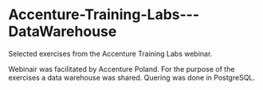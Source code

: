 # Accenture-Training-Labs---DataWarehouse
Selected exercises from the Accenture Training Labs webinar.

Webinair was facilitated by Accenture Poland. 
For the purpose of the exercises a data warehouse was shared.
Quering was done in PostgreSQL.

